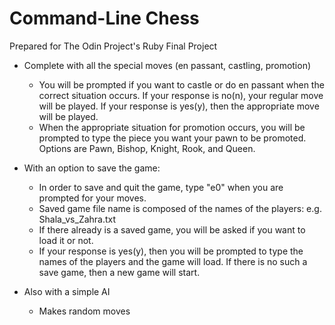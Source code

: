 # Command-Line Chess

Prepared for The Odin Project's Ruby Final Project

* Complete with all the special moves (en passant, castling, promotion)
	
	* You will be prompted if you want to castle or do en passant when the correct situation occurs.
	If your response is no(n), your regular move will be played. If your response is yes(y), then
	the appropriate move will be played.
	* When the appropriate situation for promotion occurs, you will be prompted to type the piece you
	want your pawn to be promoted. Options are Pawn, Bishop, Knight, Rook, and Queen.

* With an option to save the game:

	* In order to save and quit the game, type "e0" when you are prompted for your moves.
	* Saved game file name is composed of the names of the players: e.g. Shala_vs_Zahra.txt
	* If there already is a saved game, you will be asked if you want to load it or not.
	* If your response is yes(y), then you will be prompted to type the names of the players
	and the game will load. If there is no such a save game, then a new game will start.

* Also with a simple AI
	
	* Makes random moves